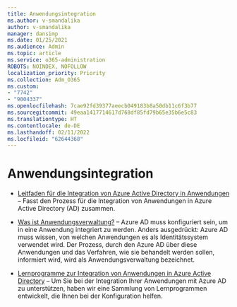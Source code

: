 ```yaml
---
title: Anwendungsintegration
ms.author: v-smandalika
author: v-smandalika
manager: dansimp
ms.date: 01/25/2021
ms.audience: Admin
ms.topic: article
ms.service: o365-administration
ROBOTS: NOINDEX, NOFOLLOW
localization_priority: Priority
ms.collection: Adm_O365
ms.custom:
- "7742"
- "9004337"
ms.openlocfilehash: 7cae92fd39377aeecb049183b8a50db11c6f3b77
ms.sourcegitcommit: 49eaa1417714617d768df85fd79b65e35b6e5c83
ms.translationtype: HT
ms.contentlocale: de-DE
ms.lasthandoff: 02/11/2022
ms.locfileid: "62644368"
---
```

# <a name="application--integration"></a>Anwendungsintegration

- [Leitfaden für die Integration von Azure Active Directory in Anwendungen](https://docs.microsoft.com/azure/active-directory/manage-apps/plan-an-application-integration) – Fasst den Prozess für die Integration von Anwendungen in Azure Active Directory (AD) zusammen.

- [Was ist Anwendungsverwaltung?](https://docs.microsoft.com/azure/active-directory/manage-apps/what-is-application-management)  – Azure AD muss konfiguriert sein, um in eine Anwendung integriert zu werden. Anders ausgedrückt: Azure AD muss wissen, von welchen Anwendungen es als Identitätssystem verwendet wird. Der Prozess, durch den Azure AD über diese Anwendungen und das Verfahren, wie sie behandelt werden sollen, informiert wird, wird als Anwendungsverwaltung bezeichnet.

- [Lernprogramme zur Integration von Anwendungen in Azure Active Directory](https://docs.microsoft.com/azure/active-directory/saas-apps/tutorial-list)  – Um Sie bei der Integration Ihrer Anwendungen mit Azure AD zu unterstützen, haben wir eine Sammlung von Lernprogrammen entwickelt, die Ihnen bei der Konfiguration helfen.

